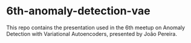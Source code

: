 # 6th-anomaly-detection-vae
This repo contains the presentation used in the 6th meetup on Anomaly Detection with Variational Autoencoders, presented by João Pereira.
